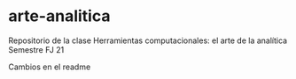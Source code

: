 # arte-analitica
Repositorio de la clase Herramientas computacionales: el arte de la analítica  Semestre FJ 21


Cambios en el readme



